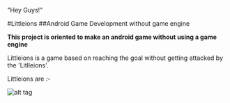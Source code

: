 "Hey Guys!"

#Littleions
##Android Game Development without game engine

**This project is oriented to make an android game without using a game engine**

Littleions is a game based on reaching the goal without getting attacked by the 'Litlleions'.

Littleions are :-

![alt tag](https://raw.github.com/Melvinodsa/Littleions/res/drawable/monster.png)
